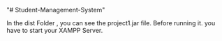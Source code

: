 "# Student-Management-System" 

In the dist Folder , you can see the project1.jar file. Before running it. you have to start your XAMPP Server.
